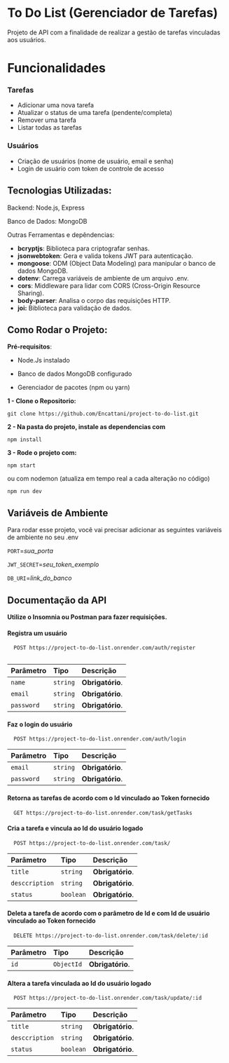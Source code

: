 
# **To Do List (Gerenciador de Tarefas)**

Projeto de API com a finalidade de realizar a gestão de tarefas vinculadas aos usuários.


# Funcionalidades

### Tarefas
- Adicionar uma nova tarefa
- Atualizar o status de uma tarefa (pendente/completa)
- Remover uma tarefa
- Listar todas as tarefas

### Usuários
- Criação de usuários (nome de usuário, email e senha)
- Login de usuário com token de controle de acesso

## Tecnologias Utilizadas:

Backend: Node.js, Express

Banco de Dados: MongoDB

Outras Ferramentas e depêndencias:
- **bcryptjs**: Biblioteca para criptografar senhas.
- **jsonwebtoken**: Gera e valida tokens JWT para autenticação.
- **mongoose**: ODM (Object Data Modeling) para manipular o banco de dados MongoDB.
- **dotenv**: Carrega variáveis de ambiente de um arquivo .env.
- **cors**: Middleware para lidar com CORS (Cross-Origin Resource Sharing).
- **body-parser**: Analisa o corpo das requisições HTTP.
- **joi:** Biblioteca para validação de dados.
## Como Rodar o Projeto:

**Pré-requisitos**:

- Node.Js instalado

- Banco de dados MongoDB configurado

- Gerenciador de pacotes (npm ou yarn)

**1 - Clone o Repositorio:**

    git clone https://github.com/Encattani/project-to-do-list.git

**2 - Na pasta do projeto, instale as dependencias com**

    npm install

**3 - Rode o projeto com:**

    npm start

ou com nodemon (atualiza em tempo real a cada alteração no código)

    npm run dev
## Variáveis de Ambiente

Para rodar esse projeto, você vai precisar adicionar as seguintes variáveis de ambiente no seu .env

`PORT`=*sua_porta*

`JWT_SECRET`=*seu_token_exemplo*

`DB_URI`=*link_do_banco*


## Documentação da API

**Utilize o Insomnia ou Postman para fazer requisições.**

#### Registra um usuário

```http
  POST https://project-to-do-list.onrender.com/auth/register
  
```

| Parâmetro   | Tipo       | Descrição                           |
| :---------- | :--------- | :---------------------------------- |
| `name` | `string` | **Obrigatório**. |
| `email` | `string` | **Obrigatório**. |
| `password` | `string` | **Obrigatório**.


#### Faz o login do usuário
```http
  POST https://project-to-do-list.onrender.com/auth/login
```

| Parâmetro   | Tipo       | Descrição                                   |
| :---------- | :--------- | :------------------------------------------ |
| `email`      | `string` | **Obrigatório**.|
| `password`      | `string` | **Obrigatório**. |


#### Retorna as tarefas de acordo com o Id vinculado ao Token fornecido
```http
  GET https://project-to-do-list.onrender.com/task/getTasks

```
#### Cria a tarefa e vincula ao Id do usuário logado

```http
  POST https://project-to-do-list.onrender.com/task/
  ```
| Parâmetro   | Tipo       | Descrição                                   |
| :---------- | :--------- | :------------------------------------------ |
| `title`      | `string` | **Obrigatório**.|
| `desccription`      | `string` | **Obrigatório**.|
| `status`      | `boolean` | **Obrigatório**.|

#### Deleta a tarefa de acordo com o parâmetro de Id e com Id de usuário vinculado ao Token fornecido

```http
  DELETE https://project-to-do-list.onrender.com/task/delete/:id
  ```
| Parâmetro   | Tipo       | Descrição                                   |
| :---------- | :--------- | :------------------------------------------ |
| `id`      | `ObjectId` | **Obrigatório**.|

#### Altera a tarefa vinculada ao Id do usuário logado

```http
  POST https://project-to-do-list.onrender.com/task/update/:id
  ```
| Parâmetro   | Tipo       | Descrição                                   |
| :---------- | :--------- | :------------------------------------------ |
| `title`      | `string` | **Obrigatório**.|
| `desccription`      | `string` | **Obrigatório**.|
| `status`      | `boolean` | **Obrigatório**.|








